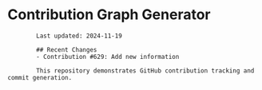 # Contribution Graph Generator
            
            Last updated: 2024-11-19
            
            ## Recent Changes
            - Contribution #629: Add new information
            
            This repository demonstrates GitHub contribution tracking and commit generation.
        